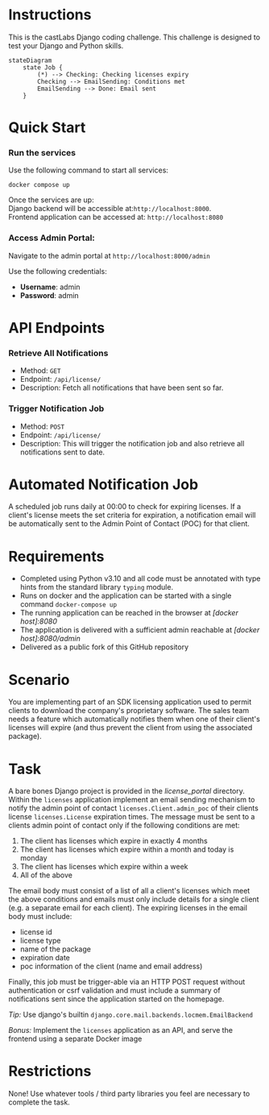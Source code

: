 # Instructions

This is the castLabs Django coding challenge. This challenge is designed to test your Django and Python skills.

```mermaid
stateDiagram
    state Job {
        (*) --> Checking: Checking licenses expiry
        Checking --> EmailSending: Conditions met
        EmailSending --> Done: Email sent
    }
```

# Quick Start

### Run the services

Use the following command to start all services:

```
docker compose up
```

Once the services are up:<br />
Django backend will be accessible at:`http://localhost:8000`.<br />
Frontend application can be accessed at: `http://localhost:8080`

### Access Admin Portal:

Navigate to the admin portal at `http://localhost:8000/admin`

Use the following credentials:

- <b>Username</b>: admin
- <b>Password</b>: admin

# API Endpoints

### Retrieve All Notifications

- Method: `GET`
- Endpoint: `/api/license/`
- Description: Fetch all notifications that have been sent so far.

### Trigger Notification Job

- Method: `POST`
- Endpoint: `/api/license/`
- Description: This will trigger the notification job and also retrieve all notifications sent to date.

# Automated Notification Job

A scheduled job runs daily at 00:00 to check for expiring licenses. If a client's license meets the set criteria for expiration, a notification email will be automatically sent to the Admin Point of Contact (POC) for that client.

# Requirements

- Completed using Python v3.10 and all code must be annotated with type hints from the standard library `typing` module.
- Runs on docker and the application can be started with a single command `docker-compose up`
- The running application can be reached in the browser at _[docker host]:8080_
- The application is delivered with a sufficient admin reachable at _[docker host]:8080/admin_
- Delivered as a public fork of this GitHub repository

# Scenario

You are implementing part of an SDK licensing application used to permit clients to download the company's proprietary software. The sales team needs a feature which automatically notifies them when one of their client's licenses will expire (and thus prevent the client from using the associated package).

# Task

A bare bones Django project is provided in the _license_portal_ directory. Within the `licenses` application implement an email sending mechanism to notify the admin point of contact `licenses.Client.admin_poc` of their clients license `licenses.License` expiration times. The message must be sent to a clients admin point of contact only if the following conditions are met:

1. The client has licenses which expire in exactly 4 months
2. The client has licenses which expire within a month and today is monday
3. The client has licenses which expire within a week
4. All of the above

The email body must consist of a list of all a client's licenses which meet the above conditions and emails must only include details for a single client (e.g. a separate email for each client). The expiring licenses in the email body must include:

- license id
- license type
- name of the package
- expiration date
- poc information of the client (name and email address)

Finally, this job must be trigger-able via an HTTP POST request without authentication or csrf validation and must include a summary of notifications sent since the application started on the homepage.

_Tip:_ Use django's builtin `django.core.mail.backends.locmem.EmailBackend`

_Bonus:_ Implement the `licenses` application as an API, and serve the frontend using a separate Docker image

# Restrictions

None! Use whatever tools / third party libraries you feel are necessary to complete the task.
